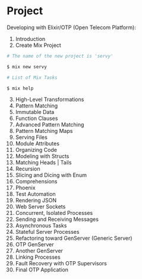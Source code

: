# Project

Developing with Elixir/OTP (Open Telecom Platform):

1.  Introduction
2.  Create Mix Project
```elixir
# The name of the new project is 'servy'

$ mix new servy

# List of Mix Tasks

$ mix help
```
3.  High-Level Transformations
4.  Pattern Matching
5.  Immutable Data
6.  Function Clauses
7.  Advanced Pattern Matching
8.  Pattern Matching Maps
9.  Serving Files
10. Module Attributes
11. Organizing Code
12. Modeling with Structs
13. Matching Heads | Tails
14. Recursion
15. Slicing and Dicing with Enum
16. Comprehensions
17. Phoenix
18. Test Automation
19. Rendering JSON
20. Web Server Sockets
21. Concurrent, Isolated Processes
22. Sending and Receiving Messages
23. Asynchronous Tasks
24. Stateful Server Processes
25. Refactoring toward GenServer (Generic Server)
26. OTP GenServer
27. Another GenServer
28. Linking Processes
29. Fault Recovery with OTP Supervisors
30. Final OTP Application
